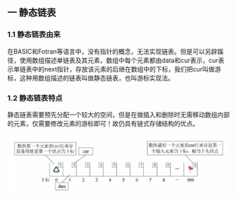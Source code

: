 ## 一 静态链表

### 1.1 静态链表由来

在BASIC和Fotran等语言中，没有指针的概念，无法实现链表。但是可以另辟蹊径，使用数组描述单链表及其元素，数组中每个元素都由data和cur表示，cur表示单链表中的next指针，存放该元素的后继在数组中的下标，我们把cur叫做游标，这种用数组描述的链表叫做静态链表，也叫游标实现法。  

### 1.2 静态链表特点

静态链表需要预先分配一个较大的空间，但是在做插入和删除时无需移动数组内部的元素，仅需要修改元素的游标即可！故仍具有链式存储结构的优点。  

![](../images/structure/staticlist-1.png)  

